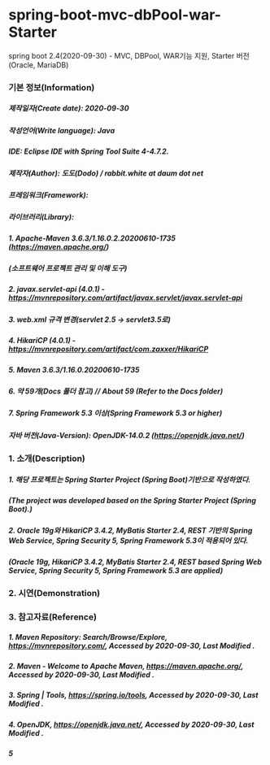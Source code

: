 # spring-boot-mvc-dbPool-war-Starter
spring boot 2.4(2020-09-30) - MVC, DBPool, WAR기능 지원, Starter 버전(Oracle, MariaDB)

### 기본 정보(Information)
##### 제작일자(Create date): 2020-09-30
##### 작성언어(Write language): Java
##### IDE: Eclipse IDE with Spring Tool Suite 4-4.7.2.
##### 제작자(Author): 도도(Dodo) / rabbit.white at daum dot net
##### 프레임워크(Framework): 
##### 라이브러리(Library): 
##### 1. Apache-Maven 3.6.3/1.16.0.2.20200610-1735 (https://maven.apache.org/)
##### (소프트웨어 프로젝트 관리 및 이해 도구)
##### 2. javax.servlet-api (4.0.1) - https://mvnrepository.com/artifact/javax.servlet/javax.servlet-api
##### 3. web.xml 규격 변경(servlet 2.5 -> servlet3.5로)
##### 4. HikariCP (4.0.1) - https://mvnrepository.com/artifact/com.zaxxer/HikariCP
##### 5. Maven 3.6.3/1.16.0.20200610-1735
##### 6. 약 59개(Docs 폴더 참고) // About 59 (Refer to the Docs folder)
##### 7. Spring Framework 5.3 이상(Spring Framework 5.3 or higher)
##### 자바 버전(Java-Version): OpenJDK-14.0.2 (https://openjdk.java.net/)

### 1. 소개(Description)
##### 1. 해당 프로젝트는 Spring Starter Project (Spring Boot)기반으로 작성하였다.
##### (The project was developed based on the Spring Starter Project (Spring Boot).)
##### 2. Oracle 19g와 HikariCP 3.4.2, MyBatis Starter 2.4, REST 기반의 Spring Web Service, Spring Security 5, Spring Framework 5.3이 적용되어 있다.
##### (Oracle 19g, HikariCP 3.4.2, MyBatis Starter 2.4, REST based Spring Web Service, Spring Security 5, Spring Framework 5.3 are applied)

### 2. 시연(Demonstration)


### 3. 참고자료(Reference)
##### 1. Maven Repository: Search/Browse/Explore, https://mvnrepository.com/, Accessed by 2020-09-30, Last Modified .
##### 2. Maven - Welcome to Apache Maven, https://maven.apache.org/, Accessed by 2020-09-30, Last Modified .
##### 3. Spring | Tools, https://spring.io/tools, Accessed by 2020-09-30, Last Modified .
##### 4. OpenJDK, https://openjdk.java.net/, Accessed by 2020-09-30, Last Modified .
##### 5
